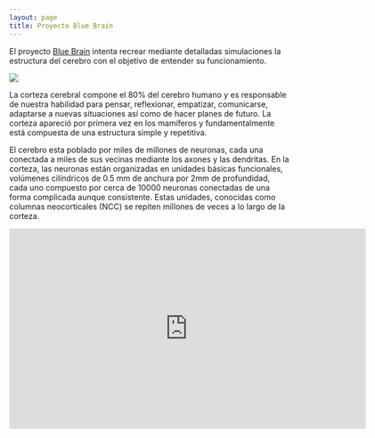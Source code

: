 ```yaml
---
layout: page
title: Proyecto Blue Brain
---
```


<p>El proyecto <a href="http://bluebrain.epfl.ch/" target="_blank">Blue Brain</a> intenta recrear mediante detalladas simulaciones la estructura del cerebro con el objetivo de entender su funcionamiento.</p>  <p><img src="http://www.laciudadela.net/wp-content/uploads/2007-2011/users/peancor/2009-05-blue-brain-project.jpg" /> </p>  <p>La corteza cerebral compone el 80% del cerebro humano y es responsable de nuestra habilidad para pensar, reflexionar, empatizar, comunicarse, adaptarse a nuevas situaciones así como de hacer planes de futuro. La corteza apareció por primera vez en los mamíferos y fundamentalmente está compuesta de una estructura simple y repetitiva.</p>  <p>El cerebro esta poblado por miles de millones de neuronas, cada una conectada a miles de sus vecinas mediante los axones y las dendritas. En la corteza, las neuronas están organizadas en unidades básicas funcionales, volúmenes cilíndricos de 0.5 mm de anchura por 2mm de profundidad, cada uno compuesto por cerca de 10000 neuronas conectadas de una forma complicada aunque consistente. Estas unidades, conocidas como columnas neocorticales (NCC) se repiten millones de veces a lo largo de la corteza.</p>  

<div class="flex-video">
  <iframe id="ytplayer" type="text/html" width="640" height="360"
    src="https://youtube.com/embed/3KquJWhsx_g"
    frameborder="0"></iframe>
</div>
